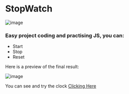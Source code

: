 # StopWatch
![image](https://github.com/raulgodii/Clock/assets/102313699/e9b5777b-f5a2-4d8c-a525-31a1ffdddc68)

### Easy project coding and practising JS, you can:
- Start
- Stop
- Reset

Here is a preview of the final result: 

![image](https://github.com/raulgodii/Clock/assets/102313699/5d448093-fead-48de-9232-06afdd8cacee)

You can see and try the clock <a href="">Clicking Here</a>

